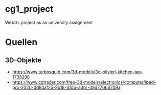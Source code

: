 # cg1_project
WebGL project as an university assignment

# Quellen

## 3D-Objekte
- https://www.turbosquid.com/3d-models/3d-olivieri-kitchen-tap-1738298
- https://www.cgtrader.com/free-3d-models/electronics/computer/ipad-pro-2020-dd8daf25-2b18-41db-a3b1-09d77664709a